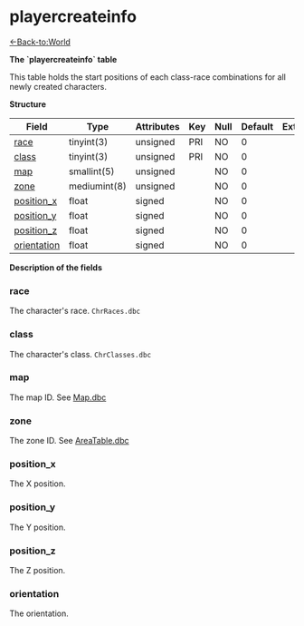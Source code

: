 # playercreateinfo

[<-Back-to:World](database-world.md)

**The \`playercreateinfo\` table**

This table holds the start positions of each class-race combinations for all newly created characters.

**Structure**

| Field            | Type         | Attributes | Key | Null | Default | Extra | Comment |
|------------------|--------------|------------|-----|------|---------|-------|---------|
| [race][1]        | tinyint(3)   | unsigned   | PRI | NO   | 0       |       |         |
| [class][2]       | tinyint(3)   | unsigned   | PRI | NO   | 0       |       |         |
| [map][3]         | smallint(5)  | unsigned   |     | NO   | 0       |       |         |
| [zone][4]        | mediumint(8) | unsigned   |     | NO   | 0       |       |         |
| [position_x][5]  | float        | signed     |     | NO   | 0       |       |         |
| [position_y][6]  | float        | signed     |     | NO   | 0       |       |         |
| [position_z][7]  | float        | signed     |     | NO   | 0       |       |         |
| [orientation][8] | float        | signed     |     | NO   | 0       |       |         |

[1]: #race
[2]: #class
[3]: #map
[4]: #zone
[5]: #position_x
[6]: #position_y
[7]: #position_z
[8]: #orientation

**Description of the fields**

### race

The character's race. `ChrRaces.dbc`

### class

The character's class. `ChrClasses.dbc`

### map

The map ID. See [Map.dbc](Map)

### zone

The zone ID. See [AreaTable.dbc](AreaTable)

### position\_x

The X position.

### position\_y

The Y position.

### position\_z

The Z position.

### orientation

The orientation.
